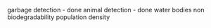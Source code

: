 garbage detection - done
animal detection - done
water bodies
non biodegradability
population density
